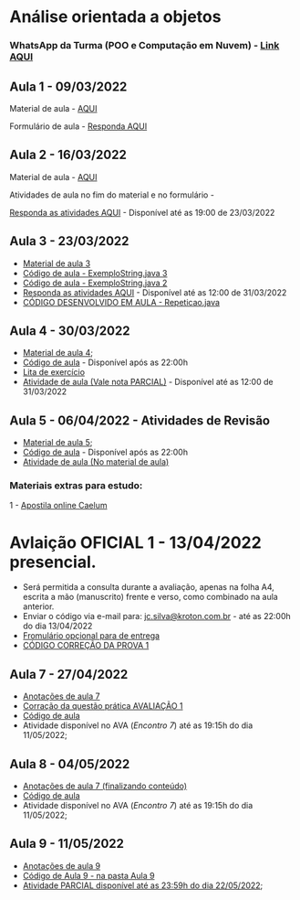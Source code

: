 # Análise orientada a objetos

### WhatsApp da Turma (POO e Computação em Nuvem) - [Link AQUI](https://chat.whatsapp.com/ESCChZ4uP7TKP2qpJGuYhphttps://chat.whatsapp.com/ESCChZ4uP7TKP2qpJGuYhp)

## Aula 1 - 09/03/2022

Material de aula - [AQUI](https://github.com/costasilvati/POO/blob/gh-pages/AnOrientaObjetos_2022_aula1.pdf)

Formulário de aula - [Responda AQUI](https://forms.office.com/r/vdipbGS8ns)


## Aula 2 - 16/03/2022

Material de aula - [AQUI](https://github.com/costasilvati/POO/blob/gh-pages/AnOrientaObjetos_2022_aula2%20(2).pdf)

Atividades de aula no fim do material e no formulário - 

[Responda as atividades AQUI](https://forms.office.com/r/M7Km9ZXMkj) - Disponível até as 19:00 de 23/03/2022


## Aula 3 - 23/03/2022

- [Material de aula 3](https://github.com/costasilvati/POO/blob/gh-pages/AnOrientaObjetos_2022_aula3.pdf)
- [Código de aula - ExemploString.java 3](https://github.com/costasilvati/POO/blob/gh-pages/ExemploString2.java)
- [Código de aula - ExemploString.java 2](https://github.com/costasilvati/POO/blob/gh-pages/ExemploString3.java)
- [Responda as atividades AQUI](https://forms.office.com/r/f4SfPGDevd) - Disponível até as 12:00 de 31/03/2022
- [CÓDIGO DESENVOLVIDO EM AULA - Repeticao.java](https://github.com/costasilvati/POO/blob/gh-pages/Repeticao.java)

## Aula 4 - 30/03/2022

- [Material de aula 4](https://github.com/costasilvati/POO/blob/gh-pages/AnOrientaObjetos_2022_aula4.pdf);
- [Código de aula](#) - Disponível após as 22:00h
- [Lita de exercício](https://github.com/costasilvati/POO/blob/main/antocoesDeAula/revisao_1.pdf)
- [Atividade de aula (Vale nota PARCIAL)](https://forms.office.com/r/2k5zsQaAeG) - Disponível até as 12:00 de 31/03/2022

## Aula 5 - 06/04/2022 - Atividades de Revisão

- [Material de aula 5](https://github.com/costasilvati/POO/tree/main/antocoesDeAula);
- [Código de aula](https://github.com/costasilvati/POO/tree/main/codigo) - Disponível após as 22:00h
- [Atividade de aula (No material de aula)](https://github.com/costasilvati/POO/tree/main/antocoesDeAula)

### Materiais extras para estudo:

1 - [Apostila online Caelum](https://www.caelum.com.br/apostila-java-orientacao-objetos)

# Avlaição OFICIAL 1 - 13/04/2022 presencial.
- Será permitida a consulta durante a avaliação, apenas na folha A4, escrita a mão (manuscrito) frente e verso, como combinado na aula anterior.
- Enviar o código via e-mail para: jc.silva@kroton.com.br - até as 22:00h do dia 13/04/2022
- [Fromulário opçional para de entrega](https://forms.office.com/r/faPiYg6M43)
- [CÓDIGO CORREÇÃO DA PROVA 1](https://github.com/costasilvati/POO/tree/main/codigo/prova1PraticaPOO)

## Aula 7 - 27/04/2022

- [Anotações de aula 7](https://github.com/costasilvati/POO/blob/main/antocoesDeAula/AnOrientaObjetos_2022_aula7.pdf)
- [Corração da questão prática AVALIAÇÃO 1](https://github.com/costasilvati/POO/tree/main/codigo/prova1PraticaPOO)
- [Código de aula](#)
- Atividade disponível no AVA (*Encontro 7*) até as 19:15h do dia 11/05/2022;

## Aula 8 - 04/05/2022

- [Anotações de aula 7 (finalizando conteúdo)](https://github.com/costasilvati/POO/blob/main/antocoesDeAula/AnOrientaObjetos_2022_aula7.pdf)
- [Código de aula](https://github.com/costasilvati/POO/tree/main/codigo)
- Atividade disponível no AVA (*Encontro 7*) até as 19:15h do dia 11/05/2022;

## Aula 9 - 11/05/2022
- [Anotações de aula 9](https://github.com/costasilvati/POO/blob/main/antocoesDeAula/AnOrientaObjetos_2022_aula9.pdf)
- [Código de Aula 9 - na pasta Aula 9](https://github.com/costasilvati/POO/tree/main/codigo)
- [Atividade PARCIAL disponível até as 23:59h do dia 22/05/2022](#);
